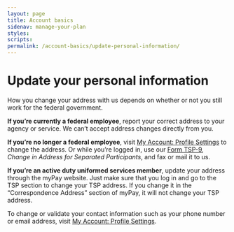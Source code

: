 ```yaml
---
layout: page
title: Account basics
sidenav: manage-your-plan
styles:
scripts:
permalink: /account-basics/update-personal-information/
---
```

# Update your personal information

How you change your address with us depends on whether or not you still work for the federal government.

**If you’re currently a federal employee**, report your correct address to your agency or service. We can’t accept address changes directly from you.

**If you’re no longer a federal employee**, visit [My Account: Profile Settings](#) to change the address. Or while you’re logged in, use our [Form TSP-9](/PDF/forms/tsp-9.pdf), *Change in Address for Separated Participants*, and fax or mail it to us.

**If you’re an active duty uniformed services member**, update your address through the myPay website. Just make sure that you log in and go to the TSP section to change your TSP address. If you change it in the “Correspondence Address” section of myPay, it will not change your TSP address.

To change or validate your contact information such as your phone number or email address, visit [My Account: Profile Settings](#).
